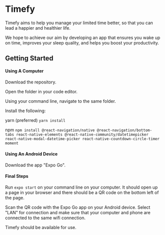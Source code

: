 # Timefy
Timefy aims to help you manage your limited time better, so that you can lead a happier and healthier life.

We hope to achieve our aim by developing an app that ensures you wake up on time, improves your sleep quality, and helps you boost your productivity.

## Getting Started

#### Using A Computer

Download the repository.

Open the folder in your code editor.

Using your command line, navigate to the same folder.

Install the following:

yarn (preferred)
```yarn install```

npm
```npm install @react-navigation/native @react-navigation/bottom-tabs react-native-elements @react-native-community/datetimepicker react-native-modal-datetime-picker react-native-countdown-circle-timer moment```

#### Using An Android Device

Download the app "Expo Go".

#### Final Steps

Run ```expo start``` on your command line on your computer. It should open up a page in your browser and there should be a QR code on the bottom left of the page.

Scan the QR code with the Expo Go app on your Android device. Select "LAN" for connection and make sure that your computer and phone are connected to the same wifi connection.

Timefy should be available for use.
